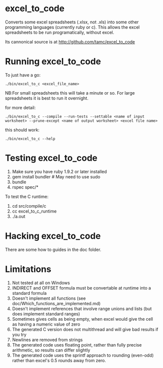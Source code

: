 # excel_to_code

Converts some excel spreadsheets (.xlsx, not .xls) into some other programming languages (currently ruby or c).
This allows the excel spreadsheets to be run programatically, without excel.

Its cannonical source is at http://github.com/tamc/excel_to_code

# Running excel_to_code

To just have a go:

	./bin/excel_to_c <excel_file_name>
	
NB:For small spreadsheets this will take a minute or so. For large spreadsheets it is best to run it overnight.
	
for more detail:
	
	./bin/excel_to_c --compile --run-tests --settable <name of input worksheet> --prune-except <name of output worksheet> <excel file name> 
	
this should work:

	./bin/excel_to_c --help

# Testing excel_to_code

1. Make sure you have ruby 1.9.2 or later installed
2. gem install bundler # May need to use sudo
3. bundle
4. rspec spec/*

To test the C runtime:
1. cd src/compile/c
2. cc excel_to_c_runtime
3. ./a.out

# Hacking excel_to_code

There are some how to guides in the doc folder. 

# Limitations

1. Not tested at all on Windows
2. INDIRECT and OFFSET formula must be convertable at runtime into a standard formula
3. Doesn't implement all functions (see doc/Which_functions_are_implemented.md)
4. Doesn't implement references that involve range unions and lists (but does implement standard ranges)
5. Sometimes gives cells as being empty, when excel would give the cell as having a numeric value of zero
6. The generated C version does not multithread and will give bad results if you try
7. Newlines are removed from strings
8. The generated code uses floating point, rather than fully precise arithmetic, so results can differ slightly
9. The generated code uses the sprintf approach to rounding (even-odd) rather than excel's 0.5 rounds away from zero.
